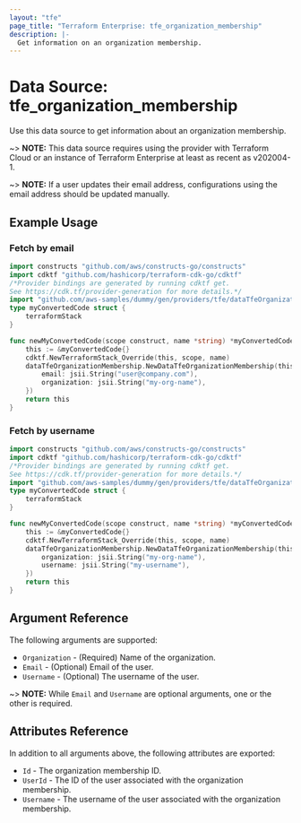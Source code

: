 ```yaml
---
layout: "tfe"
page_title: "Terraform Enterprise: tfe_organization_membership"
description: |-
  Get information on an organization membership.
---
```


# Data Source: tfe_organization_membership

Use this data source to get information about an organization membership.

~> **NOTE:** This data source requires using the provider with Terraform Cloud or
an instance of Terraform Enterprise at least as recent as v202004-1.

~> **NOTE:** If a user updates their email address, configurations using the email address should
be updated manually.

## Example Usage

### Fetch by email

```go
import constructs "github.com/aws/constructs-go/constructs"
import cdktf "github.com/hashicorp/terraform-cdk-go/cdktf"
/*Provider bindings are generated by running cdktf get.
See https://cdk.tf/provider-generation for more details.*/
import "github.com/aws-samples/dummy/gen/providers/tfe/dataTfeOrganizationMembership"
type myConvertedCode struct {
	terraformStack
}

func newMyConvertedCode(scope construct, name *string) *myConvertedCode {
	this := &myConvertedCode{}
	cdktf.NewTerraformStack_Override(this, scope, name)
	dataTfeOrganizationMembership.NewDataTfeOrganizationMembership(this, jsii.String("test"), &dataTfeOrganizationMembershipConfig{
		email: jsii.String("user@company.com"),
		organization: jsii.String("my-org-name"),
	})
	return this
}
```

### Fetch by username

```go
import constructs "github.com/aws/constructs-go/constructs"
import cdktf "github.com/hashicorp/terraform-cdk-go/cdktf"
/*Provider bindings are generated by running cdktf get.
See https://cdk.tf/provider-generation for more details.*/
import "github.com/aws-samples/dummy/gen/providers/tfe/dataTfeOrganizationMembership"
type myConvertedCode struct {
	terraformStack
}

func newMyConvertedCode(scope construct, name *string) *myConvertedCode {
	this := &myConvertedCode{}
	cdktf.NewTerraformStack_Override(this, scope, name)
	dataTfeOrganizationMembership.NewDataTfeOrganizationMembership(this, jsii.String("test"), &dataTfeOrganizationMembershipConfig{
		organization: jsii.String("my-org-name"),
		username: jsii.String("my-username"),
	})
	return this
}
```

## Argument Reference

The following arguments are supported:

* `Organization` - (Required) Name of the organization.
* `Email` - (Optional) Email of the user.
* `Username` - (Optional) The username of the user.

~> **NOTE:** While `Email` and `Username` are optional arguments, one or the other is required.

## Attributes Reference

In addition to all arguments above, the following attributes are exported:

* `Id` - The organization membership ID.
* `UserId` - The ID of the user associated with the organization membership.
* `Username` - The username of the user associated with the organization membership.

<!-- cache-key: cdktf-0.17.0-pre.15 input-4a14b3c66d2d0654b6af772796f3c1bdf8871760782092fd770887fd1a21bb84 -->